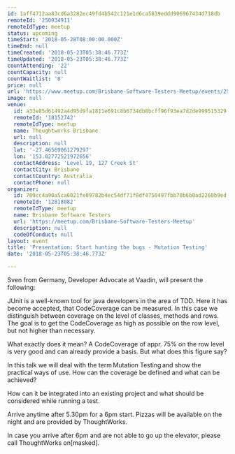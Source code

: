 ```yaml
---
id: 1aff4712aa83cd6a3282ec49fd4b542c121e1d6ca5839eddd906967434d718db
remoteId: '250934911'
remoteIdType: meetup
status: upcoming
timeStart: '2018-05-28T08:00:00.000Z'
timeEnd: null
timeCreated: '2018-05-23T05:38:46.773Z'
timeUpdated: '2018-05-23T05:38:46.773Z'
countAttending: '22'
countCapacity: null
countWaitlist: '0'
price: null
url: 'https://www.meetup.com/Brisbane-Software-Testers-Meetup/events/250934911/'
image: null
venue:
  id: a33e85d61492a4d95d9fa1811e691c8b6734db8bcff96f93ea7d2de999515329
  remoteId: '18152742'
  remoteIdType: meetup
  name: Thoughtworks Brisbane
  url: null
  description: null
  lat: '-27.46569061279297'
  lon: '153.02772521972656'
  contactAddress: 'Level 19, 127 Creek St'
  contactCity: Brisbane
  contactCountry: Australia
  contactPhone: null
organizer:
  id: 709cc4a90a5ca6021fe09782b4ec54df71f0df4750497fbb70b6b0ad2260b9ed
  remoteId: '12818082'
  remoteIdType: meetup
  name: Brisbane Software Testers
  url: 'https://meetup.com/Brisbane-Software-Testers-Meetup'
  description: null
  codeOfConduct: null
layout: event
title: 'Presentation: Start hunting the bugs - Mutation Testing'
date: '2018-05-23T05:38:46.773Z'

---
```

<p>Sven from Germany, Developer Advocate at Vaadin, will present the following:</p> <p>JUnit is a well-known tool for java developers in the area of TDD. Here it has become accepted, that CodeCoverage can be measured. In this case we distinguish between coverage on the level of classes, methods and rows. The goal is to get the CodeCoverage as high as possible on the row level, but not higher than necessary.</p> <p>What exactly does it mean? A CodeCoverage of appr. 75% on the row level is very good and can already provide a basis. But what does this figure say?</p> <p>In this talk we will deal with the term Mutation Testing and show the practical ways of use. How can the coverage be defined and what can be achieved?</p> <p>How can it be integrated into an existing project and what should be considered while running a test.</p> <p>Arrive anytime after 5.30pm for a 6pm start. Pizzas will be available on the night and are provided by ThoughtWorks.</p> <p>In case you arrive after 6pm and are not able to go up the elevator, please call ThoughtWorks on[masked].</p>
